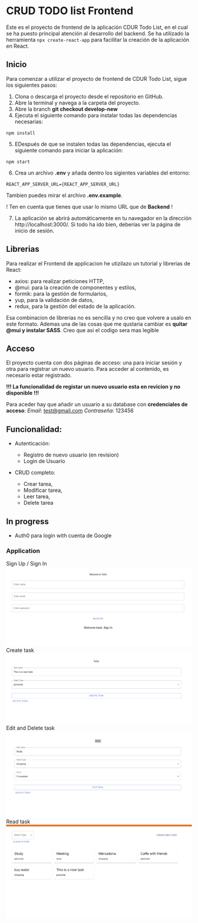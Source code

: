 # CRUD TODO list Frontend
Este es el proyecto de frontend de la aplicación CDUR Todo List, en el cual se ha puesto principal atención al desarrollo del backend. Se ha utilizado la herramienta ```npx create-react-app``` para facilitar la creación de la aplicación en React.

## Inicio

Para comenzar a utilizar el proyecto de frontend de CDUR Todo List, sigue los siguientes pasos:

1. Clona o descarga el proyecto desde el repositorio en GitHub.
2. Abre la terminal y navega a la carpeta del proyecto.
3. Abre la branch **git checkout develop-new**
4. Ejecuta el siguiente comando para instalar todas las dependencias necesarias:
```
npm install
```
5. EDespués de que se instalen todas las dependencias, ejecuta el siguiente comando para iniciar la aplicación:
```
npm start
```
6. Crea un archivo **.env** y añada dentro los sigientes variables del entorno:
```
REACT_APP_SERVER_URL={REACT_APP_SERVER_URL}
```
Tambien puedes mirar el archivo **.env.example**. 

! Ten en cuenta que tienes que usar lo mismo URL que de **Backend** !

7. La aplicación se abrirá automáticamente en tu navegador en la dirección http://localhost:3000/. Si todo ha ido bien, deberías ver la página de inicio de sesión.


## Librerias
Para realizar el Frontend de applicacion he utizilazo un tutorial y librerias de React:

- axios: para realizar peticiones HTTP, 
- @mui: para la creación de componentes y estilos, 
- formik: para la gestión de formularios,
- yup, para la validación de datos,
- redux, para la gestión del estado de la aplicación.

Esa combinacion de librerias no es sencilla y no creo que volvere a usalo en este formato. Ademas una de las cosas que me qustaria cambiar es **quitar @mui y instalar SASS**. Creo que asi el codigo sera mas legible 

## Acceso

El proyecto cuenta con dos páginas de acceso: una para iniciar sesión y otra para registrar un nuevo usuario. Para acceder al contenido, es necesario estar registrado. 

**!!! La funcionalidad de registar un nuevo usuario esta en revicion y no disponible !!!**

Para aceder hay que añadir un usuario a su database con **credenciales de acceso**:
*Email*: test@gmail.com
*Contraseña*: 123456

## Funcionalidad: 

* Autenticación: 
   - Registro de nuevo usuario (en revision)
   - Login de Usuario

* CRUD completo: 
   - Crear tarea,
   - Modificar tarea,
   - Leer tarea, 
   - Delete tarea


## In progress
- Auth0 para login with cuenta de Google

### Application 
Sign Up / Sign In
![Sign Up / Sign In](./assets/regist.png)
Create task
![Create](./assets/create.png)
Edit and Delete task
![Edit and Delete](./assets/edit.png)
Read task
![Read](./assets/read.png)





